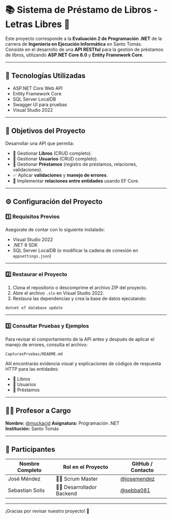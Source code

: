 # 📚 Sistema de Préstamo de Libros - Letras Libres 📖

Este proyecto corresponde a la **Evaluación 2 de Programación .NET** de la carrera de **Ingeniería en Ejecución Informática** en Santo Tomás.  
Consiste en el desarrollo de una **API RESTful** para la gestión de préstamos de libros, utilizando **ASP.NET Core 8.0** y **Entity Framework Core**.

---

## 🔧 Tecnologías Utilizadas

- ASP.NET Core Web API  
- Entity Framework Core  
- SQL Server LocalDB  
- Swagger UI para pruebas  
- Visual Studio 2022  

---

## 🎯 Objetivos del Proyecto

Desarrollar una API que permita:

- 📖 Gestionar **Libros** (CRUD completo).
- 👤 Gestionar **Usuarios** (CRUD completo).
- 🔄 Gestionar **Préstamos** (registro de préstamos, relaciones, validaciones).
- ✅ Aplicar **validaciones** y **manejo de errores**.
- 🔗 Implementar **relaciones entre entidades** usando EF Core.

---

## ⚙️ Configuración del Proyecto

### 1️⃣ Requisitos Previos

Asegúrate de contar con lo siguiente instalado:

- Visual Studio 2022  
- .NET 8 SDK  
- SQL Server LocalDB (o modificar la cadena de conexión en `appsettings.json`)

---

### 2️⃣ Restaurar el Proyecto

1. Clona el repositorio o descomprime el archivo ZIP del proyecto.  
2. Abre el archivo `.sln` en Visual Studio 2022.  
3. Restaura las dependencias y crea la base de datos ejecutando:

```bash
dotnet ef database update
```

---

### 3️⃣ Consultar Pruebas y Ejemplos

Para revisar el comportamiento de la API antes y después de aplicar el manejo de errores, consulta el archivo:

```
CapturasPruebas/README.md
```

Allí encontrarás evidencia visual y explicaciones de códigos de respuesta HTTP para las entidades:

- 📘 Libros  
- 👥 Usuarios  
- 🔁 Préstamos  

---

## 👨‍🏫 Profesor a Cargo

**Nombre:** [@muckacid](https://github.com/muckacid)
**Asignatura:** Programación .NET  
**Institución:** Santo Tomás  

---

## 👥 Participantes

| Nombre Completo        | Rol en el Proyecto         | GitHub / Contacto        |
|------------------------|----------------------------|--------------------------|
| José Méndez            | 🧑‍🏫 Scrum Master         | [@josemendez](https://github.com/josemendez) |
| Sebastian Solis        | 👨‍💻 Desarrollador Backend   | [@sebba081](https://github.com/sebba081)     |


---

¡Gracias por revisar nuestro proyecto! 🚀
